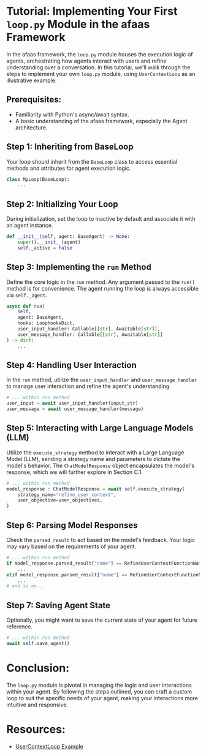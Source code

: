 # Tutorial: Implementing Your First `loop.py` Module in the afaas Framework

In the afaas framework, the `loop.py` module houses the execution logic of agents, orchestrating how agents interact with users and refine understanding over a conversation. In this tutorial, we'll walk through the steps to implement your own `loop.py` module, using `UserContextLoop` as an illustrative example.

## **Prerequisites:**

- Familiarity with Python's async/await syntax.
- A basic understanding of the afaas framework, especially the Agent architecture.

## **Step 1: Inheriting from BaseLoop**

Your loop should inherit from the `BaseLoop` class to access essential methods and attributes for agent execution logic.

```python
class MyLoop(BaseLoop):
    ...
```

## **Step 2: Initializing Your Loop**

During initialization, set the loop to inactive by default and associate it with an agent instance.

```python
def __init__(self, agent: BaseAgent) -> None:
    super().__init__(agent)
    self._active = False
```

## **Step 3: Implementing the `run` Method**

Define the core logic in the `run` method. Any argument passed to the `run()` method is for convenience. The agent running the loop is always accessible via `self._agent`.

```python
async def run(
    self,
    agent: BaseAgent,
    hooks: LoophooksDict,
    user_input_handler: Callable[[str], Awaitable[str]],
    user_message_handler: Callable[[str], Awaitable[str]]
) -> dict:
    ...
```

## **Step 4: Handling User Interaction**

In the `run` method, utilize the `user_input_handler` and `user_message_handler` to manage user interaction and refine the agent's understanding.

```python
# ... within run method
user_input = await user_input_handler(input_str)
user_message = await user_message_handler(message)
```

## **Step 5: Interacting with Large Language Models (LLM)**

Utilize the `execute_strategy` method to interact with a Large Language Model (LLM), sending a strategy name and parameters to dictate the model's behavior. The `ChatModelResponse` object encapsulates the model's response, which we will further explore in Section C.1.

```python
# ... within run method
model_response : ChatModelResponse = await self.execute_strategy(
    strategy_name="refine_user_context",
    user_objective=user_objectives,
)
```

## **Step 6: Parsing Model Responses**

Check the `parsed_result` to act based on the model's feedback. Your logic may vary based on the requirements of your agent.

```python
# ... within run method
if model_response.parsed_result["name"] == RefineUserContextFunctionNames.REFINE_REQUIREMENTS:
    ...
elif model_response.parsed_result["name"] == RefineUserContextFunctionNames.REQUEST_SECOND_CONFIRMATION:
    ...
# and so on...
```

## **Step 7: Saving Agent State**

Optionally, you might want to save the current state of your agent for future reference.

```python
# ... within run method
await self.save_agent()
```

# **Conclusion:**
The `loop.py` module is pivotal in managing the logic and user interactions within your agent. By following the steps outlined, you can craft a custom loop to suit the specific needs of your agent, making your interactions more intuitive and responsive.

# **Resources:**
- [UserContextLoop Example](https://raw.githubusercontent.com/ph-ausseil/afaas/first-agent-tutorial/autogpts/autogpt/autogpt/core/agents/usercontext/loop.py)
